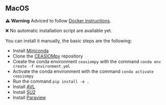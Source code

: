 ## MacOS

:warning: **Warning**
Adviced to follow [Docker instructions](https://github.com/cfsengineering/CEASIOMpy/blob/main/installation/DOCKER_INSTALLARION.md).

:x: No automatic installation script are available yet.

You can install it manually, the basic steps are the following:

- Install [Miniconda](https://docs.conda.io/en/latest/miniconda.html)
- Clone the [CEASIOMpy](https://github.com/cfsengineering/CEASIOMpy) repository
- Create the conda environment `ceasiompy` with the command `conda env create -f environment.yml`
- Activate the conda environment with the command `conda activate ceasiompy`
- Run the command `pip install -e .`
- Install [AVL](https://web.mit.edu/drela/Public/web/avl)
- Install [SU2](https://su2code.github.io/download.html)
- Install [Paraview](https://www.paraview.org/download/)

